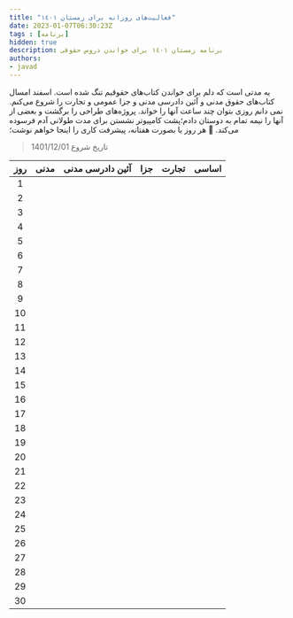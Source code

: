 ```yaml
---
title: "فعالیت‌های روزانه برای زمستان ١٤٠١"
date: 2023-01-07T06:30:23Z
tags : [برنامه]
hidden: true
description: برنامه زمستان ١٤٠١ برای خواندن دروس حقوقی
authors:
- javad
---
```



یه مدتی است که دلم برای خواندن کتاب‌های حقوقیم تنگ شده است. اسفند امسال کتاب‌‌های حقوق مدنی و آئین دادرسی مدنی و جزا عمومی و تجارت را شروع می‌کنم. نمی دانم روزی بتوان چند ساعت آنها را خواند. پروژه‌های طراحی را برگشت و بعضی از آنها را نیمه تمام به دوستان دادم؛پشت کامپیوتر نشستن برای مدت طولانی آدم فرسوده می‌کند. 🍵 هر روز یا بصورت هفتانه، پیشرفت کاری را اینجا خواهم نوشت؛ 

> تاریخ شروع  1401/12/01  

| روز | مدنی | آئین دادرسی مدنی | جزا | تجارت  | اساسی |
| :----: |  :----: |  :----: | :----: |  :----: | :----: |
| 1 |   |  |  |  |
| 2 |   |   |  |  |
| 3 |   |   |  |  |
| 4 |   |   |  |  |
| 5 |   |   |  |  |
| 6 |   |   |  |  |
| 7 |   |   |  |  |
| 8 |   |   |  |  |
| 9 |   |   |  |  |
| 10 |   |   |  |  |
| 11 |   |   |  |  |
| 12 |   |   |  |  |
| 13 |   |   |  |  |
| 14 |   |   |  |  |
| 15 |   |   |  |  |
| 16 |   |   |  |  |
| 17 |   |   |  |  |
| 18 |   |   |  |  |
| 19 |   |   |  |  |
| 20 |   |   |  |  |
| 21 |   |   |  |  |
| 22 |   |   |  |  |
| 23 |   |   |  |  |
| 24 |   |   |  |  |
| 25 |   |   |  |  |
| 26 |   |   |  |  |
| 27 |   |   |  |  |
| 28 |   |   |  |  |
| 29 |   |   |  |  |
| 30 |   |   |  |  |

